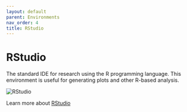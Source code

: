 ```yaml
---
layout: default
parent: Environments
nav_order: 4
title: RStudio
---
```


# RStudio

The standard IDE for research using the R programming language. This environment is useful for generating plots and 
other R-based analysis.

![RStudio](/assets/img/rstudio_example.png)

Learn more about [RStudio](https://rstudio.com/)
